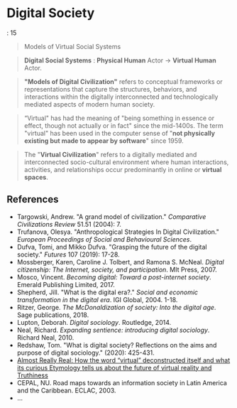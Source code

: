 # Digital Society

: 15

> Models of Virtual Social Systems
> 

> **Digital Social Systems** : **Physical Human** Actor  → **Virtual Human** Actor.
> 

> **"Models of Digital Civilization"** refers to conceptual frameworks or representations that capture the structures, behaviors, and interactions within the digitally interconnected and technologically mediated aspects of modern human society.
> 

> “Virtual"  has had the meaning of "being something in essence or effect, though 
not actually or in fact" since the mid-1400s. The term "virtual" has  been used in the computer sense of "**not physically existing but made to appear by software**" since 1959.
> 

> The "**Virtual Civilization**" refers to a digitally mediated and interconnected socio-cultural environment where human interactions, activities, and relationships occur predominantly in online or **virtual spaces**.
> 

## References

- Targowski, Andrew. "A grand model of civilization." *Comparative Civilizations Review* 51.51 (2004): 7.
- Trufanova, Olesya. "Anthropological Strategies In Digital Civilization." *European Proceedings of Social and Behavioural Sciences*.
- Dufva, Tomi, and Mikko Dufva. "Grasping the future of the digital society." *Futures* 107 (2019): 17-28.
- Mossberger, Karen, Caroline J. Tolbert, and Ramona S. McNeal. *Digital citizenship: The Internet, society, and participation*. MIt Press, 2007.
- Mosco, Vincent. *Becoming digital: Toward a post-internet society*. Emerald Publishing Limited, 2017.
- Shepherd, Jill. "What is the digital era?." *Social and economic transformation in the digital era*. IGI Global, 2004. 1-18.
- Ritzer, George. *The McDonaldization of society: Into the digital age*. Sage publications, 2018.
- Lupton, Deborah. *Digital sociology*. Routledge, 2014.
- Neal, Richard. *Expanding sentience: introducing digital sociology*. Richard Neal, 2010.
- Redshaw, Tom. "What is digital society? Reflections on the aims and purpose of digital sociology." (2020): 425-431.
- [Almost Really Real: How the word “virtual” deconstructed itself and what its curious Etymology tells us about the future of virtual reality and Truthiness](https://davidporush.com/2017/08/18/what-the-word-virtual-says-about-the-future-of-vr/)
- CEPAL, NU. Road maps towards an information society in Latin America and the Caribbean. ECLAC, 2003.
- …